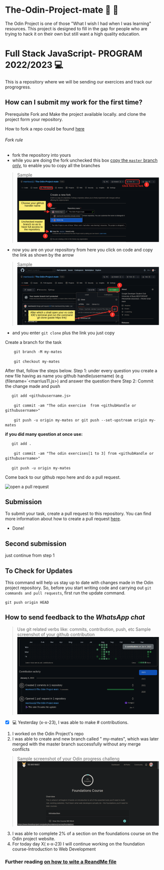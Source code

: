 # The-Odin-Project-mate 🎉 👊
 The Odin Project is one of those "What I wish I had when I was learning" resources.
This project is designed to fill in the gap for people who are trying to hack it on their own but still want a high quality education.

#  Full Stack JavaScript- PROGRAM 2022/2023 💻

This is a repository where we will be sending our exercices and track our progrogress.

## How can I submit my work for the first time?

Prerequisite Fork and Make the project available locally. and clone the project form your repository.

How to fork a repo could be found [here](https://docs.github.com/en/get-started/quickstart/fork-a-repo)

###### Fork rule

  - fork the repository into yours
  - while you are doing the fork unchecked this box [copy the `master` branch only](#), to enable you to copy all the branches
  > Sample ![Screenshot](./images/fork.png)
  - now you are on your repository from here you click on code and copy the link as shown by the arrow
  > Sample ![screenshot](./images/clone.png)
  - and you enter `git clone` plus the link you just copy 

Create a branch for the task

```
    git branch -M my-mates

    git checkout my-mates
```

After that, follow the steps below.
Step 1: under every question you create a new file having as name you github handle(username) (e.g (filename=`<marrius11.js>) and answer the question there
Step 2: Commit the change made and push

```
   git add <githubusername.js> 
   
    git commit -am "The odin exercise  from <githubHandle or githubusername>"

    git push -u origin my-mates or git push --set-upstream origin my-mates
```

**if you did many question at once use:**

```
   git add .
   
    git commit -am "The odin exercises[1 to 3] from <githubHandle or githubusername>"

   git push -u origin my-mates
```

Come back to our github repo here and do a pull request.

![open a pull request](https://i0.wp.com/user-images.githubusercontent.com/3477155/52671177-5d0e0100-2ee8-11e9-8645-bdd923b7d93b.gif?resize=1024%2C512&ssl=1)

## Submission

To submit your task, create a pull request to this repository. You can find more information about how to create a pull request [here](https://docs.github.com/en/github/collaborating-with-issues-and-pull-requests/creating-a-pull-request).

- Done!

## Second submission
 
 just continue from step 1


## To Check for Updates

This command will help  us stay up to date with changes made in the Odin project repository.
So, before you start writing code and carrying out `git commands and pull requests`, first run the update command.

```
git push origin HEAD
```
## How to send feedback to the _WhatsApp chat_

> Use git related verbs like: commits, contribution, push, etc 
> Sample screenshot of your github contribution ![example](./images/git-contribution-page.png)
[^note]:
- [x]  💻  Yesterday (x-x-23), I was able to make # contributions.
 1) I worked on the Odin Project's  repo
 2) I was able to create and new branch called " my-mates", which was later merged with the master branch successfully without any merge conflicts
 > Sample screenshot of your Odin progress challeng ![example](./images/Odin-progress-course.png)
 3) I was able to complete 2% of  a section on the foundations course on the Odin project website.
 4) For today day X( x-x-23) I will continue working on the  foundation course-Introduction to Web Development



### Further reading [on how to wite a ReandMe file](https://docs.github.com/en/get-started/writing-on-github/getting-started-with-writing-and-formatting-on-github/basic-writing-and-formatting-syntax)
